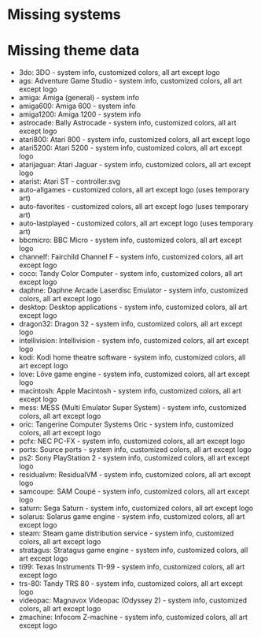 Missing systems
===============


Missing theme data
==================
* 3do: 3DO - system info, customized colors, all art except logo
* ags: Adventure Game Studio - system info, customized colors, all art except logo
* amiga: Amiga (general) - system info
* amiga600: Amiga 600 - system info
* amiga1200: Amiga 1200 - system info
* astrocade: Bally Astrocade - system info, customized colors, all art except logo
* atari800: Atari 800 - system info, customized colors, all art except logo
* atari5200: Atari 5200 - system info, customized colors, all art except logo
* atarijaguar: Atari Jaguar - system info, customized colors, all art except logo
* atarist: Atari ST - controller.svg
* auto-allgames - customized colors, all art except logo (uses temporary art)
* auto-favorites - customized colors, all art except logo (uses temporary art)
* auto-lastplayed - customized colors, all art except logo (uses temporary art)
* bbcmicro: BBC Micro - system info, customized colors, all art except logo
* channelf: Fairchild Channel F - system info, customized colors, all art except logo
* coco: Tandy Color Computer - system info, customized colors, all art except logo
* daphne: Daphne Arcade Laserdisc Emulator - system info, customized colors, all art except logo
* desktop: Desktop applications - system info, customized colors, all art except logo
* dragon32: Dragon 32 - system info, customized colors, all art except logo
* intellivision: Intellivision - system info, customized colors, all art except logo
* kodi: Kodi home theatre software - system info, customized colors, all art except logo
* love: Löve game engine - system info, customized colors, all art except logo
* macintosh: Apple Macintosh - system info, customized colors, all art except logo
* mess: MESS (Multi Emulator Super System) - system info, customized colors, all art except logo
* oric: Tangerine Computer Systems Oric - system info, customized colors, all art except logo
* pcfx: NEC PC-FX - system info, customized colors, all art except logo
* ports: Source ports - system info, customized colors, all art except logo
* ps2: Sony PlayStation 2 - system info, customized colors, all art except logo
* residualvm: ResidualVM - system info, customized colors, all art except logo
* samcoupe: SAM Coupé - system info, customized colors, all art except logo
* saturn: Sega Saturn - system info, customized colors, all art except logo
* solarus: Solarus game engine - system info, customized colors, all art except logo
* steam: Steam game distribution service - system info, customized colors, all art except logo
* stratagus: Stratagus game engine - system info, customized colors, all art except logo
* ti99: Texas Instruments TI-99 - system info, customized colors, all art except logo
* trs-80: Tandy TRS 80 - system info, customized colors, all art except logo
* videopac: Magnavox Videopac (Odyssey 2) - system info, customized colors, all art except logo
* zmachine: Infocom Z-machine - system info, customized colors, all art except logo
